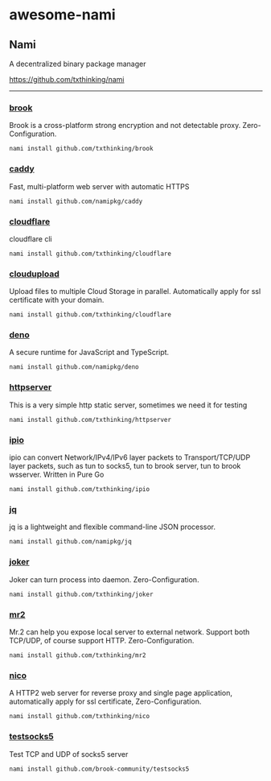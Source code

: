 # awesome-nami

## Nami

A decentralized binary package manager

https://github.com/txthinking/nami

---

### [brook](https://github.com/txthinking/brook)

Brook is a cross-platform strong encryption and not detectable proxy. Zero-Configuration.

```
nami install github.com/txthinking/brook
```

### [caddy](https://github.com/namipkg/caddy)

Fast, multi-platform web server with automatic HTTPS

```
nami install github.com/namipkg/caddy
```

### [cloudflare](https://github.com/txthinking/cloudflare)

cloudflare cli

```
nami install github.com/txthinking/cloudflare
```

### [cloudupload](https://github.com/txthinking/cloudupload)

Upload files to multiple Cloud Storage in parallel. Automatically apply for ssl certificate with your domain.

```
nami install github.com/txthinking/cloudflare
```

### [deno](https://github.com/namipkg/deno)

A secure runtime for JavaScript and TypeScript.

```
nami install github.com/namipkg/deno
```

### [httpserver](https://github.com/txthinking/httpserver)

This is a very simple http static server, sometimes we need it for testing

```
nami install github.com/txthinking/httpserver
```

### [ipio](https://github.com/txthinking/ipio)

ipio can convert Network/IPv4/IPv6 layer packets to Transport/TCP/UDP layer packets, such as tun to socks5, tun to brook server, tun to brook wsserver. Written in Pure Go

```
nami install github.com/txthinking/ipio
```

### [jq](https://github.com/namipkg/jq)

jq is a lightweight and flexible command-line JSON processor.

```
nami install github.com/namipkg/jq
```

### [joker](https://github.com/txthinking/joker)

Joker can turn process into daemon. Zero-Configuration.

```
nami install github.com/txthinking/joker
```

### [mr2](https://github.com/txthinking/mr2)

Mr.2 can help you expose local server to external network. Support both TCP/UDP, of course support HTTP. Zero-Configuration.

```
nami install github.com/txthinking/mr2
```

### [nico](https://github.com/txthinking/nico)

A HTTP2 web server for reverse proxy and single page application, automatically apply for ssl certificate, Zero-Configuration.

```
nami install github.com/txthinking/nico
```

### [testsocks5](https://github.com/brook-community/testsocks5)

Test TCP and UDP of socks5 server

```
nami install github.com/brook-community/testsocks5
```




